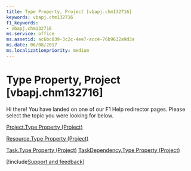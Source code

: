 ```yaml
---
title: Type Property, Project [vbapj.chm132716]
keywords: vbapj.chm132716
f1_keywords:
- vbapj.chm132716
ms.service: office
ms.assetid: ac6bc039-3c2c-4ee7-acc4-76b9632a9d3a
ms.date: 06/08/2017
ms.localizationpriority: medium
---
```



# Type Property, Project [vbapj.chm132716]

Hi there! You have landed on one of our F1 Help redirector pages. Please select the topic you were looking for below.

[Project.Type Property (Project)](https://msdn.microsoft.com/library/13393b8e-283d-d816-283e-f363b83eac91%28Office.15%29.aspx)

[Resource.Type Property (Project)](https://msdn.microsoft.com/library/93dcf3f6-e9ef-eaf2-90a9-956696ceb83d%28Office.15%29.aspx)

[Task.Type Property (Project)](https://msdn.microsoft.com/library/04a44733-c528-5887-113e-bdc70db8bb7a%28Office.15%29.aspx)
[TaskDependency.Type Property (Project)](https://msdn.microsoft.com/library/fb8203b5-72ab-8b10-6698-461a75fce588%28Office.15%29.aspx)

[!include[Support and feedback](~/includes/feedback-boilerplate.md)]